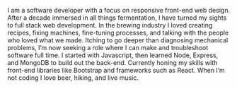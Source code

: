   I am a software developer with a focus on responsive front-end web design. After a decade immersed in all things fermentation, I have turned my sights to full stack web development. In the brewing industry I loved creating recipes, fixing machines, fine-tuning processes, and talking with the people who loved what we made.  Itching to go deeper than diagnosing mechanical problems, I’m now seeking a role where I can make and troubleshoot software full time. I started with Javascript, then learned Node, Express, and MongoDB to build out the back-end. Currently honing my skills with front-end libraries like Bootstrap and frameworks such as React. When I’m not coding I love beer, hiking, and live music.
